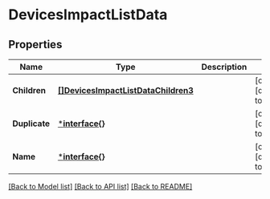 # DevicesImpactListData

## Properties
Name | Type | Description | Notes
------------ | ------------- | ------------- | -------------
**Children** | [**[]DevicesImpactListDataChildren3**](devicesImpactListData_children_3.md) |  | [optional] [default to null]
**Duplicate** | [***interface{}**](interface{}.md) |  | [optional] [default to null]
**Name** | [***interface{}**](interface{}.md) |  | [optional] [default to null]

[[Back to Model list]](../README.md#documentation-for-models) [[Back to API list]](../README.md#documentation-for-api-endpoints) [[Back to README]](../README.md)


